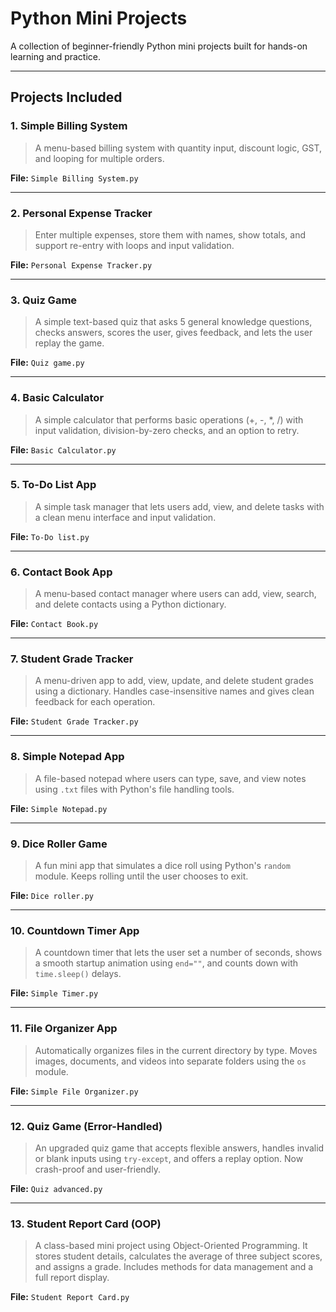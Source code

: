 # Python Mini Projects

A collection of beginner-friendly Python mini projects built for hands-on learning and practice.

---

## Projects Included

### 1. Simple Billing System
> A menu-based billing system with quantity input, discount logic, GST, and looping for multiple orders.

**File:** `Simple Billing System.py`

---

### 2. Personal Expense Tracker
> Enter multiple expenses, store them with names, show totals, and support re-entry with loops and input validation.

**File:** `Personal Expense Tracker.py`

---

### 3. Quiz Game
> A simple text-based quiz that asks 5 general knowledge questions, checks answers, scores the user, gives feedback, and lets the user replay the game.

**File:** `Quiz game.py`

---

### 4. Basic Calculator
> A simple calculator that performs basic operations (+, -, *, /) with input validation, division-by-zero checks, and an option to retry.

**File:** `Basic Calculator.py`

---

### 5. To-Do List App
> A simple task manager that lets users add, view, and delete tasks with a clean menu interface and input validation.

**File:** `To-Do list.py`

---

### 6. Contact Book App
> A menu-based contact manager where users can add, view, search, and delete contacts using a Python dictionary.

**File:** `Contact Book.py`

---

### 7. Student Grade Tracker
> A menu-driven app to add, view, update, and delete student grades using a dictionary. Handles case-insensitive names and gives clean feedback for each operation.

**File:** `Student Grade Tracker.py`

---

### 8. Simple Notepad App
> A file-based notepad where users can type, save, and view notes using `.txt` files with Python's file handling tools.

**File:** `Simple Notepad.py`

---

### 9. Dice Roller Game
> A fun mini app that simulates a dice roll using Python's `random` module. Keeps rolling until the user chooses to exit.

**File:** `Dice roller.py`

---

### 10. Countdown Timer App
> A countdown timer that lets the user set a number of seconds, shows a smooth startup animation using `end=""`, and counts down with `time.sleep()` delays.

**File:** `Simple Timer.py`

---

### 11. File Organizer App
> Automatically organizes files in the current directory by type. Moves images, documents, and videos into separate folders using the `os` module.

**File:** `Simple File Organizer.py`

---

### 12. Quiz Game (Error-Handled)
> An upgraded quiz game that accepts flexible answers, handles invalid or blank inputs using `try-except`, and offers a replay option. Now crash-proof and user-friendly.

**File:** `Quiz advanced.py`

---

### 13. Student Report Card (OOP)
> A class-based mini project using Object-Oriented Programming. It stores student details, calculates the average of three subject scores, and assigns a grade. Includes methods for data management and a full report display.

**File:** `Student Report Card.py`
